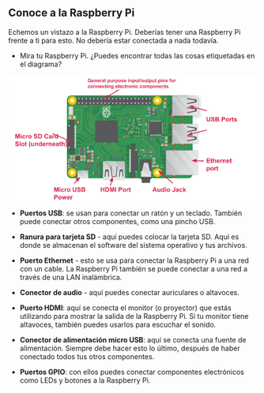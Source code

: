 ## Conoce a la Raspberry Pi

Echemos un vistazo a la Raspberry Pi. Deberías tener una Raspberry Pi frente a ti para esto. No debería estar conectada a nada todavía.

+ Mira tu Raspberry Pi. ¿Puedes encontrar todas las cosas etiquetadas en el diagrama?

![screenshot](images/pi-labelled-names.png)

+ **Puertos USB**: se usan para conectar un ratón y un teclado. También puede conectar otros componentes, como una pincho USB.

+ **Ranura para tarjeta SD** - aquí puedes colocar la tarjeta SD. Aquí es donde se almacenan el software del sistema operativo y tus archivos.

+ **Puerto Ethernet** - esto se usa para conectar la Raspberry Pi a una red con un cable. La Raspberry Pi también se puede conectar a una red a través de una LAN inalámbrica.

+ **Conector de audio** - aquí puedes conectar auriculares o altavoces.

+ **Puerto HDMI**: aquí se conecta el monitor (o proyector) que estás utilizando para mostrar la salida de la Raspberry Pi. Si tu monitor tiene altavoces, también puedes usarlos para escuchar el sonido.

+ **Conector de alimentación micro USB**: aquí se conecta una fuente de alimentación. Siempre debe hacer esto lo último, después de haber conectado todos tus otros componentes.

+ **Puertos GPIO**: con ellos puedes conectar componentes electrónicos como LEDs y botones a la Raspberry Pi.